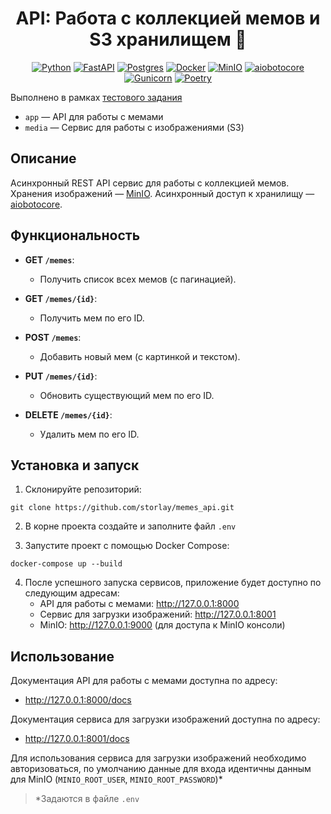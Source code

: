 <h1 align="center">API: Работа с коллекцией мемов и S3 хранилищем 🙂</h1>

<div align="center">

[![Python](https://img.shields.io/badge/python-3670A0?style=for-the-badge&logo=python&logoColor=ffdd54)](https://www.python.org/)
[![FastAPI](https://img.shields.io/badge/fastapi-009688?style=for-the-badge&logo=fastapi&logoColor=white)](https://fastapi.tiangolo.com/)
[![Postgres](https://img.shields.io/badge/postgres-4169E1?style=for-the-badge&logo=postgresql&logoColor=white)](https://www.postgresql.org/)
[![Docker](https://img.shields.io/badge/docker-2496ED?style=for-the-badge&logo=docker&logoColor=white)](https://www.docker.com/)
[![MinIO](https://img.shields.io/badge/minio-00A3E0?style=for-the-badge&logo=minio&logoColor=white)](https://min.io/)
[![aiobotocore](https://img.shields.io/badge/aiobotocore-477D94?style=for-the-badge&logo=awslambda&logoColor=white)](https://github.com/aio-libs/aiobotocore)
[![Gunicorn](https://img.shields.io/badge/gunicorn-499848?style=for-the-badge&logo=gunicorn&logoColor=white)](https://gunicorn.org/)
[![Poetry](https://img.shields.io/badge/poetry-60A5FA?style=for-the-badge&logo=poetry&logoColor=white)](https://python-poetry.org/)


</div>

Выполнено в рамках [тестового задания](https://docs.google.com/document/d/1PC4WtKXcGEqRaklby5XI2S7FZy_AP6J37dH0ENsMxfw)

- `app` — API для работы с мемами
- `media` — Сервис для работы с изображениями (S3)

## Описание

Асинхронный REST API сервис для работы с коллекцией мемов. 
Хранения изображений — [MinIO](https://min.io/).
Асинхронный доступ к хранилищу — [aiobotocore](https://github.com/aio-libs/aiobotocore).

## Функциональность

- **GET `/memes`**:
    - Получить список всех мемов (с пагинацией).

- **GET `/memes/{id}`**:
    - Получить мем по его ID.

- **POST `/memes`**:
    - Добавить новый мем (с картинкой и текстом).

- **PUT `/memes/{id}`**:
    - Обновить существующий мем по его ID.

- **DELETE `/memes/{id}`**:
    - Удалить мем по его ID.

## Установка и запуск

1. Склонируйте репозиторий:

```
git clone https://github.com/storlay/memes_api.git
```

2. В корне проекта создайте и заполните файл `.env`


3. Запустите проект с помощью Docker Compose:

```
docker-compose up --build
```

4. После успешного запуска сервисов, приложение будет доступно по следующим адресам:
    - API для работы с мемами: http://127.0.0.1:8000
    - Сервис для загрузки изображений: http://127.0.0.1:8001
    - MinIO: http://127.0.0.1:9000 (для доступа к MinIO консоли)

## Использование

Документация API для работы с мемами доступна по адресу:

- http://127.0.0.1:8000/docs

Документация сервиса для загрузки изображений доступна по адресу:

- http://127.0.0.1:8001/docs

Для использования сервиса для загрузки изображений необходимо авторизоваться,
по умолчанию данные для входа идентичны данным для MinIO
(`MINIO_ROOT_USER`, `MINIO_ROOT_PASSWORD`)*
> *Задаются в файле `.env`


